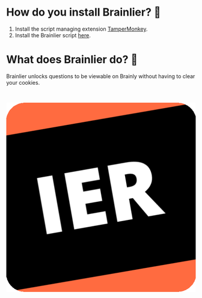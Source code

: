 # How do you install Brainlier? 📜
1. Install the script managing extension [TamperMonkey](https://chrome.google.com/webstore/detail/tampermonkey/dhdgffkkebhmkfjojejmpbldmpobfkfo).
2. Install the Brainlier script [here](https://github.com/Databones/Edgespoit/raw/main/Edgesploit.user.js).


# What does Brainlier do? 🤔
Brainlier unlocks questions to be viewable on Brainly without having to clear your cookies.

‎


![](https://raw.githubusercontent.com/Databones/Brainlier/main/IER.png)
